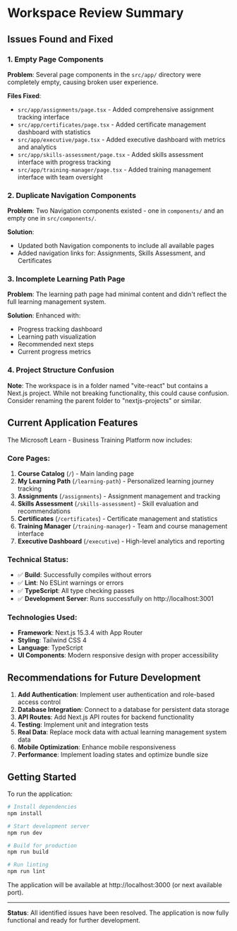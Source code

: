 # Workspace Review Summary

## Issues Found and Fixed

### 1. **Empty Page Components**
**Problem**: Several page components in the `src/app/` directory were completely empty, causing broken user experience.

**Files Fixed**:
- `src/app/assignments/page.tsx` - Added comprehensive assignment tracking interface
- `src/app/certificates/page.tsx` - Added certificate management dashboard with statistics
- `src/app/executive/page.tsx` - Added executive dashboard with metrics and analytics
- `src/app/skills-assessment/page.tsx` - Added skills assessment interface with progress tracking
- `src/app/training-manager/page.tsx` - Added training management interface with team oversight

### 2. **Duplicate Navigation Components**
**Problem**: Two Navigation components existed - one in `components/` and an empty one in `src/components/`.

**Solution**: 
- Updated both Navigation components to include all available pages
- Added navigation links for: Assignments, Skills Assessment, and Certificates

### 3. **Incomplete Learning Path Page**
**Problem**: The learning path page had minimal content and didn't reflect the full learning management system.

**Solution**: Enhanced with:
- Progress tracking dashboard
- Learning path visualization
- Recommended next steps
- Current progress metrics

### 4. **Project Structure Confusion**
**Note**: The workspace is in a folder named "vite-react" but contains a Next.js project. While not breaking functionality, this could cause confusion. Consider renaming the parent folder to "nextjs-projects" or similar.

## Current Application Features

The Microsoft Learn - Business Training Platform now includes:

### Core Pages:
1. **Course Catalog** (`/`) - Main landing page
2. **My Learning Path** (`/learning-path`) - Personalized learning journey tracking
3. **Assignments** (`/assignments`) - Assignment management and tracking
4. **Skills Assessment** (`/skills-assessment`) - Skill evaluation and recommendations
5. **Certificates** (`/certificates`) - Certificate management and statistics
6. **Training Manager** (`/training-manager`) - Team and course management interface
7. **Executive Dashboard** (`/executive`) - High-level analytics and reporting

### Technical Status:
- ✅ **Build**: Successfully compiles without errors
- ✅ **Lint**: No ESLint warnings or errors
- ✅ **TypeScript**: All type checking passes
- ✅ **Development Server**: Runs successfully on http://localhost:3001

### Technologies Used:
- **Framework**: Next.js 15.3.4 with App Router
- **Styling**: Tailwind CSS 4
- **Language**: TypeScript
- **UI Components**: Modern responsive design with proper accessibility

## Recommendations for Future Development

1. **Add Authentication**: Implement user authentication and role-based access control
2. **Database Integration**: Connect to a database for persistent data storage
3. **API Routes**: Add Next.js API routes for backend functionality
4. **Testing**: Implement unit and integration tests
5. **Real Data**: Replace mock data with actual learning management system data
6. **Mobile Optimization**: Enhance mobile responsiveness
7. **Performance**: Implement loading states and optimize bundle size

## Getting Started

To run the application:

```bash
# Install dependencies
npm install

# Start development server
npm run dev

# Build for production
npm run build

# Run linting
npm run lint
```

The application will be available at http://localhost:3000 (or next available port).

---

**Status**: All identified issues have been resolved. The application is now fully functional and ready for further development.
